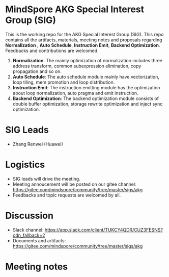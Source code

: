 # MindSpore AKG Special Interest Group (SIG)

This is the working repo for the AKG Special Interest Group (SIG). This repo contains all the artifacts, materials, meeting notes and proposals regarding **Normalization** , **Auto Schedule**, **Instruction Emit**, **Backend Optimization**. Feedbacks and contributions are welcomed.
1. **Normalization**: The mainly optimization of normalization includes three address transform, common subexpression elimination, copy propagation and so on.
2. **Auto Schedule**: The auto schedule module mainly have vectorization, loop tiling, mem promotion and loop distribution.
3. **Instruction Emit**: The instruction emitting module has the optimization about loop normalization, auto pragma and emit instruction.
4. **Backend Optimization**: The backend optimization module consists of double buffer optimization, storage rewrite optimization and inject sync optimization.

# SIG Leads

* Zhang Renwei (Huawei)

# Logistics

* SIG leads will drive the meeting.
* Meeting annoucement will be posted on our gitee channel: https://gitee.com/mindspore/community/tree/master/sigs/akg
* Feedbacks and topic requests are welcomed by all.

# Discussion

* Slack channel: https://app.slack.com/client/TUKCY4QDR/CUZ3FESNS?cdn_fallback=2
* Documents and artifacts: https://gitee.com/mindspore/community/tree/master/sigs/akg

# Meeting notes


